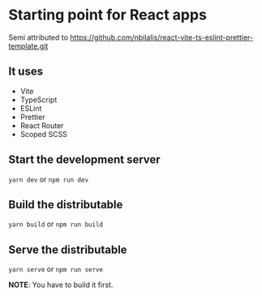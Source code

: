 # Starting point for React apps

Semi attributed to https://github.com/nbilalis/react-vite-ts-eslint-prettier-template.git

## It uses

- Vite
- TypeScript
- ESLint
- Prettier
- React Router
- Scoped SCSS

## Start the development server

`yarn dev` or `npm run dev`

## Build the distributable

`yarn build` or `npm run build`

## Serve the distributable

`yarn serve` or `npm run serve`

**NOTE**: You have to build it first.